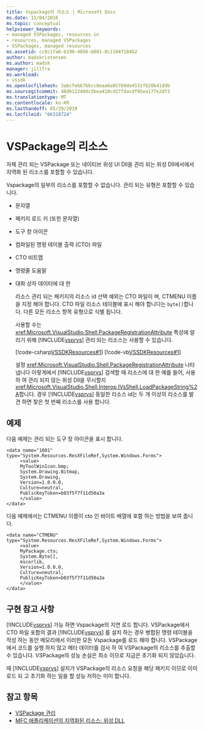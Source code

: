 ```yaml
---
title: Vspackage의 리소스 | Microsoft Docs
ms.date: 11/04/2016
ms.topic: conceptual
helpviewer_keywords:
- managed VSPackages, resources in
- resources, managed VSPackages
- VSPackages, managed resources
ms.assetid: cc8c17a6-b190-4856-b001-0c1104f104b2
author: madskristensen
ms.author: madsk
manager: jillfra
ms.workload:
- vssdk
ms.openlocfilehash: 3abcfebb7bbcc0eaa6a05760de4531f020b41ddb
ms.sourcegitcommit: 40d612240dc5bea418cd27fdacdf85ea177e2df3
ms.translationtype: MT
ms.contentlocale: ko-KR
ms.lasthandoff: 05/29/2019
ms.locfileid: "66318724"
---
```

# <a name="resources-in-vspackages"></a>VSPackage의 리소스
자체 관리 되는 VSPackage 또는 네이티브 위성 UI Dll을 관리 되는 위성 Dll에서에서 지역화 된 리소스를 포함할 수 있습니다.

 Vspackage의 일부의 리소스를 포함할 수 없습니다. 관리 되는 유형은 포함할 수 있습니다.

- 문자열

- 패키지 로드 키 (또한 문자열)

- 도구 창 아이콘

- 컴파일된 명령 테이블 출력 (CTO) 파일

- CTO 비트맵

- 명령줄 도움말

- 대화 상자 데이터에 대 한

  리소스 관리 되는 패키지의 리소스 id 선택 예외는 CTO 파일이 며, CTMENU 이름을 지정 해야 합니다. CTO 파일 리소스 테이블에 표시 해야 합니다는 `byte[]`합니다. 다른 모든 리소스 항목 유형으로 식별 됩니다.

  사용할 수는 <xref:Microsoft.VisualStudio.Shell.PackageRegistrationAttribute> 특성에 알리기 위해 [!INCLUDE[vsprvs](../../code-quality/includes/vsprvs_md.md)] 관리 되는 리소스는 사용할 수 있습니다.

  [!code-csharp[VSSDKResources#1](../../extensibility/internals/codesnippet/CSharp/resources-in-vspackages_1.cs)]
  [!code-vb[VSSDKResources#1](../../extensibility/internals/codesnippet/VisualBasic/resources-in-vspackages_1.vb)]

  설정 <xref:Microsoft.VisualStudio.Shell.PackageRegistrationAttribute> 나타냅니다 이렇게에서 [!INCLUDE[vsprvs](../../code-quality/includes/vsprvs_md.md)] 검색할 때 리소스에 대 한 예를 들어, 사용 하 여 관리 되지 않는 위성 Dll을 무시할지 <xref:Microsoft.VisualStudio.Shell.Interop.IVsShell.LoadPackageString%2A>합니다. 경우 [!INCLUDE[vsprvs](../../code-quality/includes/vsprvs_md.md)] 동일한 리소스 id는 두 개 이상의 리소스를 발견 하면 찾은 첫 번째 리소스를 사용 합니다.

## <a name="example"></a>예제
 다음 예제는 관리 되는 도구 창 아이콘을 표시 합니다.

```
<data name="1001"
type="System.Resources.ResXFileRef,System.Windows.Forms">
     <value>
     MyToolWinIcon.bmp;
     System.Drawing.Bitmap,
     System.Drawing,
     Version=1.0.0.0,
     Culture=neutral,
     PublicKeyToken=b03f5f7f11d50a3a
     </value>
</data>
```

 다음 예제에서는 CTMENU 이름이 cto 인 바이트 배열에 포함 하는 방법을 보여 줍니다.

```
<data name="CTMENU"
type="System.Resources.ResXFileRef,System.Windows.Forms">
     <value>
     MyPackage.cto;
     System.Byte[],
     mscorlib,
     Version=1.0.0.0,
     Culture=neutral,
     PublicKeyToken=b03f5f7f11d50a3a
     </value>
</data>
```

## <a name="implementation-notes"></a>구현 참고 사항
 [!INCLUDE[vsprvs](../../code-quality/includes/vsprvs_md.md)] 가능 하면 Vspackage의 지연 로드 합니다. VSPackage에서 CTO 파일 포함의 결과 [!INCLUDE[vsprvs](../../code-quality/includes/vsprvs_md.md)] 를 설치 하는 경우 병합된 명령 테이블을 작성 하는 동안 메모리에서 이러한 모든 Vspackage를 로드 해야 합니다. VSPackage에서 코드를 실행 하지 않고 메타 데이터를 검사 하 여 VSPackage의 리소스를 추출할 수 있습니다. VSPackage의 성능 손실은 최소 이므로 지금은 초기화 되지 않았습니다.

 때 [!INCLUDE[vsprvs](../../code-quality/includes/vsprvs_md.md)] 설치가 VSPackage의 리소스 요청을 해당 패키지 이므로 이미 로드 되 고 초기화 하는 일을 할 성능 저하는 미미 합니다.

## <a name="see-also"></a>참고 항목
- [VSPackage 관리](../../extensibility/managing-vspackages.md)
- [MFC 애플리케이션의 지역화된 리소스: 위성 DLL](/cpp/build/localized-resources-in-mfc-applications-satellite-dlls)
